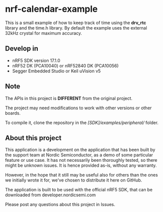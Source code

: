nrf-calendar-example
====================
This is a small example of how to keep track of time using the **drv_rtc** library and the time.h library. 
By default the example uses the external 32kHz crystal for maximum accuracy. 

Develop in
------------
- nRF5 SDK version 17.1.0
- nRF52 DK (PCA10040) or nRF52840 DK (PCA10056)
- Segger Embedded Studio or Keil uVision v5

Note
----
The APIs in this project is **DIFFERENT** from the original project.

The project may need modifications to work with other versions or other boards. 

To compile it, clone the repository in the *[SDK]/examples/peripheral/* folder.

About this project
------------------
This application is a development on the application that has been built by the support team at Nordic Semiconductor, as a demo of some particular feature or use case. It has not necessarily been thoroughly tested, so there might be unknown issues. It is hence provided as-is, without any warranty. 

However, in the hope that it still may be useful also for others than the ones we initially wrote it for, we've chosen to distribute it here on GitHub. 

The application is built to be used with the official nRF5 SDK, that can be downloaded from developer.nordicsemi.com

Please post any questions about this project in Issues.
